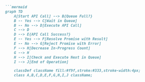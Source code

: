 ```markdown
```mermaid
graph TD
    A[Start API Call] --> B{Queue Full?}
    B -- Yes --> C[Wait in Queue]
    B -- No --> D[Execute API Call]
    C --> D
    D --> E{API Call Success?}
    E -- Yes --> F[Resolve Promise with Result]
    E -- No --> G[Reject Promise with Error]
    F --> H[Decrease In-Progress Count]
    G --> H
    H --> I[Check and Execute Next in Queue]
    I --> J[End of Operation]

    classDef className fill:#f9f,stroke:#333,stroke-width:4px;
    class A,B,C,D,E,F,G,H,I,J className;
```
```
